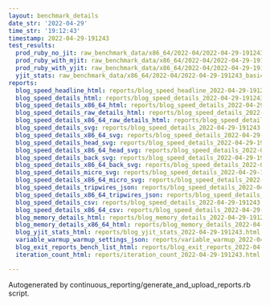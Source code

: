```yaml
---
layout: benchmark_details
date_str: '2022-04-29'
time_str: '19:12:43'
timestamp: 2022-04-29-191243
test_results:
  prod_ruby_no_jit: raw_benchmark_data/x86_64/2022-04/2022-04-29-191243_basic_benchmark_prod_ruby_no_jit.json
  prod_ruby_with_mjit: raw_benchmark_data/x86_64/2022-04/2022-04-29-191243_basic_benchmark_prod_ruby_with_mjit.json
  prod_ruby_with_yjit: raw_benchmark_data/x86_64/2022-04/2022-04-29-191243_basic_benchmark_prod_ruby_with_yjit.json
  yjit_stats: raw_benchmark_data/x86_64/2022-04/2022-04-29-191243_basic_benchmark_yjit_stats.json
reports:
  blog_speed_headline_html: reports/blog_speed_headline_2022-04-29-191243.html
  blog_speed_details_html: reports/blog_speed_details_2022-04-29-191243.html
  blog_speed_details_x86_64_html: reports/blog_speed_details_2022-04-29-191243.x86_64.html
  blog_speed_details_raw_details_html: reports/blog_speed_details_2022-04-29-191243.raw_details.html
  blog_speed_details_x86_64_raw_details_html: reports/blog_speed_details_2022-04-29-191243.x86_64.raw_details.html
  blog_speed_details_svg: reports/blog_speed_details_2022-04-29-191243.svg
  blog_speed_details_x86_64_svg: reports/blog_speed_details_2022-04-29-191243.x86_64.svg
  blog_speed_details_head_svg: reports/blog_speed_details_2022-04-29-191243.head.svg
  blog_speed_details_x86_64_head_svg: reports/blog_speed_details_2022-04-29-191243.x86_64.head.svg
  blog_speed_details_back_svg: reports/blog_speed_details_2022-04-29-191243.back.svg
  blog_speed_details_x86_64_back_svg: reports/blog_speed_details_2022-04-29-191243.x86_64.back.svg
  blog_speed_details_micro_svg: reports/blog_speed_details_2022-04-29-191243.micro.svg
  blog_speed_details_x86_64_micro_svg: reports/blog_speed_details_2022-04-29-191243.x86_64.micro.svg
  blog_speed_details_tripwires_json: reports/blog_speed_details_2022-04-29-191243.tripwires.json
  blog_speed_details_x86_64_tripwires_json: reports/blog_speed_details_2022-04-29-191243.x86_64.tripwires.json
  blog_speed_details_csv: reports/blog_speed_details_2022-04-29-191243.csv
  blog_speed_details_x86_64_csv: reports/blog_speed_details_2022-04-29-191243.x86_64.csv
  blog_memory_details_html: reports/blog_memory_details_2022-04-29-191243.html
  blog_memory_details_x86_64_html: reports/blog_memory_details_2022-04-29-191243.x86_64.html
  blog_yjit_stats_html: reports/blog_yjit_stats_2022-04-29-191243.html
  variable_warmup_warmup_settings_json: reports/variable_warmup_2022-04-29-191243.warmup_settings.json
  blog_exit_reports_bench_list_html: reports/blog_exit_reports_2022-04-29-191243.bench_list.html
  iteration_count_html: reports/iteration_count_2022-04-29-191243.html

---
```

Autogenerated by continuous_reporting/generate_and_upload_reports.rb script.
